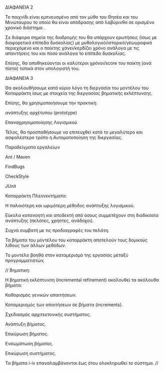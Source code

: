 ΔΙΑΦΑΝΕΙΑ 2 

Το παιχνίδι είναι εμπνευσμένο από τον μύθο του Θησέα και του Μινώταυρου το οποίο θα είναι απόδρασης από λαβύρινθο σε ορισμένο χρονικό διάστημα . 

Σε διάφορα σημεία της διαδρομής του θα υπάρχουν ερωτήσεις (ίσως με διαφορετικά επίπεδα δυσκολίας) με μυθολογικό/ιστορικό/γεωγραφικό περιεχόμενο και ο παίκτης χάνει/κερδίζει χρόνο ανάλογα με τις απαντήσεις του και  πόσο ανάλογα το επίπεδο δυσκολίας. 

Επίσης,  θα αποθηκεύονται οι καλύτεροι χρόνοι/score του παίκτη (ανά πίστα) τοπικά στον υπολογιστή του. 

 

ΔΙΑΦΑΝΕΙΑ 3 

Θα ακολουθήσουμε κατά κύριο λόγο τη διεργασία του μοντέλου του Καταρράκτη ίσως με στοιχεία της διεργασίας βηματικής εκλέπτυνσης. 

Επίσης, θα χρησιμοποιήσουμε την πρακτική: 

ανάπτυξης αρχέτυπου (prototype) 

Επαναχρησιμοποίησης Λογισμικού 

Τέλος, θα προσπαθήσουμε να επιτευχθεί κατά το μεγαλύτερο και ασφαλέστερο τρόπο η Αυτοματοποίηση της διεργασίας. 

Παραδείγματα εργαλείων 

Ant / Maven 

FindBugs 

CheckStyle 

JUnit 

Καταρράκτη Πλεονεκτήματα: 

Η παλαιότερη και ωριμότερη μέθοδος ανάπτυξης λογισμικού. 

Εύκολα κατανοητή και αποδεκτή από όσους συμμετέχουν στη διαδικασία ανάπτυξης (πελάτες, χρήστες, ανάδοχοι).  

Συχνά συμβατή με τις προδιαγραφές του πελάτη. 

Τα βήματα του μοντέλου του καταρράκτη αποτελούν τους δομικούς λίθους των άλλων μεθόδων. 

Το μοντέλο βοηθά στον καταμερισμό της εργασίας μεταξύ προγραμματιστών,  

// Βηματικη: 

Η βηματική εκλέπτυνση (incremental refinement) ακολουθεί τα ακόλουθα βήματα: 

Καθορισμός γενικών απαιτήσεων. 

Καταμερισμός των απαιτήσεων σε βήματα (increments). 

Σχεδιασμός αρχιτεκτονικής συστήματος. 

 

Ανάπτυξη βήματος. 

Επικύρωση βήματος. 

Ενσωμάτωση βήματος. 

Επικύρωση συστήματος. 

Τα βήματα i-iv επαναλαμβάνονται έως ότου ολοκληρωθεί το σύστημα. // 
